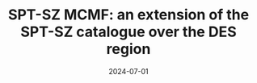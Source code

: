 ---
title: "SPT-SZ MCMF: an extension of the SPT-SZ catalogue over the DES region"
collection: "publications"
category: "co_papers"
permalink: /publications/2024MNRAS5313973K
link: https://ui.adsabs.harvard.edu/abs/2024MNRAS.531.3973K/abstract
date: 2024-07-01
venue: "Monthly Notices of the Royal Astronomical Society"
citation: "Klein, M., Mohr, J. J., Bocquet, S., et al. (2024), Monthly Notices of the Royal Astronomical Society, 531, 3973."
---